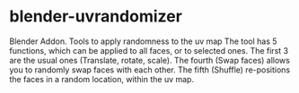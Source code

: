 # blender-uvrandomizer
Blender Addon. Tools to apply randomness to the uv map
The tool has 5 functions, which can be applied to all faces, or to selected ones.
The first 3 are the usual ones (Translate, rotate, scale).
The fourth (Swap faces) allows you to randomly swap faces with each other.
The fifth (Shuffle) re-positions the faces in a random location, within the uv map.
